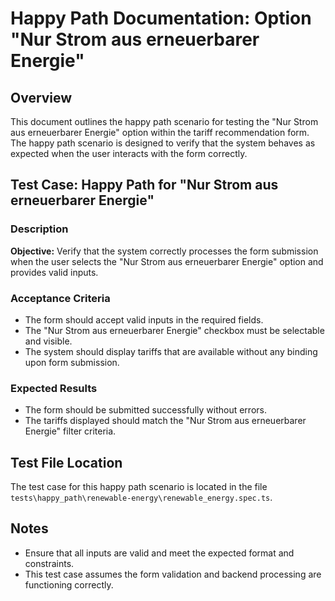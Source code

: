 # Happy Path Documentation: Option "Nur Strom aus erneuerbarer Energie"

## Overview

This document outlines the happy path scenario for testing the "Nur Strom aus erneuerbarer Energie" option within the tariff recommendation form. 
The happy path scenario is designed to verify that the system behaves as expected when the user interacts with the form correctly.

## Test Case: Happy Path for "Nur Strom aus erneuerbarer Energie"

### Description
**Objective:** Verify that the system correctly processes the form submission when the user selects the "Nur Strom aus erneuerbarer Energie" option and provides valid inputs.

### Acceptance Criteria
- The form should accept valid inputs in the required fields.
- The "Nur Strom aus erneuerbarer Energie" checkbox must be selectable and visible. 
- The system should display tariffs that are available without any binding upon form submission.

### Expected Results
- The form should be submitted successfully without errors.
- The tariffs displayed should match the "Nur Strom aus erneuerbarer Energie" filter criteria.

## Test File Location
The test case for this happy path scenario is located in the file `tests\happy_path\renewable-energy\renewable_energy.spec.ts`.

## Notes
- Ensure that all inputs are valid and meet the expected format and constraints.
- This test case assumes the form validation and backend processing are functioning correctly.